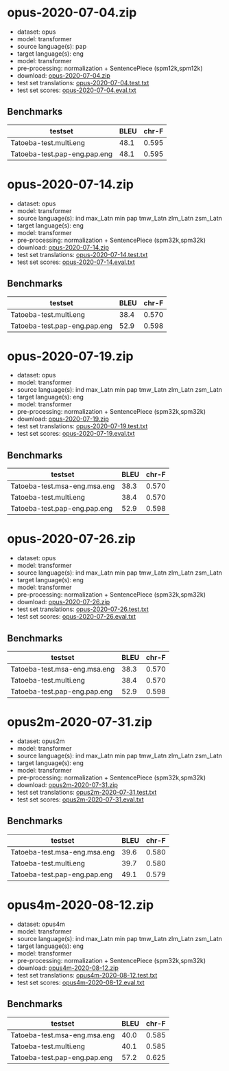 # opus-2020-07-04.zip

* dataset: opus
* model: transformer
* source language(s): pap
* target language(s): eng
* model: transformer
* pre-processing: normalization + SentencePiece (spm12k,spm12k)
* download: [opus-2020-07-04.zip](https://object.pouta.csc.fi/Tatoeba-MT-models/cpp-eng/opus-2020-07-04.zip)
* test set translations: [opus-2020-07-04.test.txt](https://object.pouta.csc.fi/Tatoeba-MT-models/cpp-eng/opus-2020-07-04.test.txt)
* test set scores: [opus-2020-07-04.eval.txt](https://object.pouta.csc.fi/Tatoeba-MT-models/cpp-eng/opus-2020-07-04.eval.txt)

## Benchmarks

| testset               | BLEU  | chr-F |
|-----------------------|-------|-------|
| Tatoeba-test.multi.eng 	| 48.1 	| 0.595 |
| Tatoeba-test.pap-eng.pap.eng 	| 48.1 	| 0.595 |

# opus-2020-07-14.zip

* dataset: opus
* model: transformer
* source language(s): ind max_Latn min pap tmw_Latn zlm_Latn zsm_Latn
* target language(s): eng
* model: transformer
* pre-processing: normalization + SentencePiece (spm32k,spm32k)
* download: [opus-2020-07-14.zip](https://object.pouta.csc.fi/Tatoeba-MT-models/cpp-eng/opus-2020-07-14.zip)
* test set translations: [opus-2020-07-14.test.txt](https://object.pouta.csc.fi/Tatoeba-MT-models/cpp-eng/opus-2020-07-14.test.txt)
* test set scores: [opus-2020-07-14.eval.txt](https://object.pouta.csc.fi/Tatoeba-MT-models/cpp-eng/opus-2020-07-14.eval.txt)

## Benchmarks

| testset               | BLEU  | chr-F |
|-----------------------|-------|-------|
| Tatoeba-test.multi.eng 	| 38.4 	| 0.570 |
| Tatoeba-test.pap-eng.pap.eng 	| 52.9 	| 0.598 |

# opus-2020-07-19.zip

* dataset: opus
* model: transformer
* source language(s): ind max_Latn min pap tmw_Latn zlm_Latn zsm_Latn
* target language(s): eng
* model: transformer
* pre-processing: normalization + SentencePiece (spm32k,spm32k)
* download: [opus-2020-07-19.zip](https://object.pouta.csc.fi/Tatoeba-MT-models/cpp-eng/opus-2020-07-19.zip)
* test set translations: [opus-2020-07-19.test.txt](https://object.pouta.csc.fi/Tatoeba-MT-models/cpp-eng/opus-2020-07-19.test.txt)
* test set scores: [opus-2020-07-19.eval.txt](https://object.pouta.csc.fi/Tatoeba-MT-models/cpp-eng/opus-2020-07-19.eval.txt)

## Benchmarks

| testset               | BLEU  | chr-F |
|-----------------------|-------|-------|
| Tatoeba-test.msa-eng.msa.eng 	| 38.3 	| 0.570 |
| Tatoeba-test.multi.eng 	| 38.4 	| 0.570 |
| Tatoeba-test.pap-eng.pap.eng 	| 52.9 	| 0.598 |

# opus-2020-07-26.zip

* dataset: opus
* model: transformer
* source language(s): ind max_Latn min pap tmw_Latn zlm_Latn zsm_Latn
* target language(s): eng
* model: transformer
* pre-processing: normalization + SentencePiece (spm32k,spm32k)
* download: [opus-2020-07-26.zip](https://object.pouta.csc.fi/Tatoeba-MT-models/cpp-eng/opus-2020-07-26.zip)
* test set translations: [opus-2020-07-26.test.txt](https://object.pouta.csc.fi/Tatoeba-MT-models/cpp-eng/opus-2020-07-26.test.txt)
* test set scores: [opus-2020-07-26.eval.txt](https://object.pouta.csc.fi/Tatoeba-MT-models/cpp-eng/opus-2020-07-26.eval.txt)

## Benchmarks

| testset               | BLEU  | chr-F |
|-----------------------|-------|-------|
| Tatoeba-test.msa-eng.msa.eng 	| 38.3 	| 0.570 |
| Tatoeba-test.multi.eng 	| 38.4 	| 0.570 |
| Tatoeba-test.pap-eng.pap.eng 	| 52.9 	| 0.598 |

# opus2m-2020-07-31.zip

* dataset: opus2m
* model: transformer
* source language(s): ind max_Latn min pap tmw_Latn zlm_Latn zsm_Latn
* target language(s): eng
* model: transformer
* pre-processing: normalization + SentencePiece (spm32k,spm32k)
* download: [opus2m-2020-07-31.zip](https://object.pouta.csc.fi/Tatoeba-MT-models/cpp-eng/opus2m-2020-07-31.zip)
* test set translations: [opus2m-2020-07-31.test.txt](https://object.pouta.csc.fi/Tatoeba-MT-models/cpp-eng/opus2m-2020-07-31.test.txt)
* test set scores: [opus2m-2020-07-31.eval.txt](https://object.pouta.csc.fi/Tatoeba-MT-models/cpp-eng/opus2m-2020-07-31.eval.txt)

## Benchmarks

| testset               | BLEU  | chr-F |
|-----------------------|-------|-------|
| Tatoeba-test.msa-eng.msa.eng 	| 39.6 	| 0.580 |
| Tatoeba-test.multi.eng 	| 39.7 	| 0.580 |
| Tatoeba-test.pap-eng.pap.eng 	| 49.1 	| 0.579 |

# opus4m-2020-08-12.zip

* dataset: opus4m
* model: transformer
* source language(s): ind max_Latn min pap tmw_Latn zlm_Latn zsm_Latn
* target language(s): eng
* model: transformer
* pre-processing: normalization + SentencePiece (spm32k,spm32k)
* download: [opus4m-2020-08-12.zip](https://object.pouta.csc.fi/Tatoeba-MT-models/cpp-eng/opus4m-2020-08-12.zip)
* test set translations: [opus4m-2020-08-12.test.txt](https://object.pouta.csc.fi/Tatoeba-MT-models/cpp-eng/opus4m-2020-08-12.test.txt)
* test set scores: [opus4m-2020-08-12.eval.txt](https://object.pouta.csc.fi/Tatoeba-MT-models/cpp-eng/opus4m-2020-08-12.eval.txt)

## Benchmarks

| testset               | BLEU  | chr-F |
|-----------------------|-------|-------|
| Tatoeba-test.msa-eng.msa.eng 	| 40.0 	| 0.585 |
| Tatoeba-test.multi.eng 	| 40.1 	| 0.585 |
| Tatoeba-test.pap-eng.pap.eng 	| 57.2 	| 0.625 |

